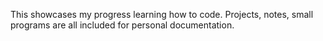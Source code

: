 This showcases my progress learning how to code. 
Projects, notes, small programs are all included for personal documentation. 
